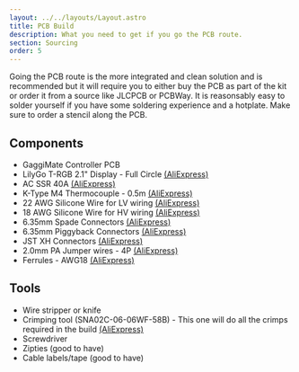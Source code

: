 ```yaml
---
layout: ../../layouts/Layout.astro
title: PCB Build
description: What you need to get if you go the PCB route.
section: Sourcing
order: 5
---
```


Going the PCB route is the more integrated and clean solution and is recommended but it will require you to either buy the PCB as part of the kit or order it from a source like JLCPCB or PCBWay. It is reasonsably easy to solder yourself if you have some soldering experience and a hotplate. Make sure to order a stencil along the PCB.

## Components

* GaggiMate Controller PCB
* LilyGo T-RGB 2.1" Display - Full Circle [(AliExpress)](https://s.click.aliexpress.com/e/_Eju6rYD)
* AC SSR 40A [(AliExpress)](https://s.click.aliexpress.com/e/_EvPScvr)
* K-Type M4 Thermocouple - 0.5m [(AliExpress)](https://s.click.aliexpress.com/e/_Exzhqx7)
* 22 AWG Silicone Wire for LV wiring [(AliExpress)](https://s.click.aliexpress.com/e/_EH7UMS8)
* 18 AWG Silicone Wire for HV wiring [(AliExpress)](https://s.click.aliexpress.com/e/_EJEs0ak)
* 6.35mm Spade Connectors [(AliExpress)](https://s.click.aliexpress.com/e/_Ew8LURi)
* 6.35mm Piggyback Connectors [(AliExpress)](https://s.click.aliexpress.com/e/_EH4r52U)
* JST XH Connectors [(AliExpress)](https://s.click.aliexpress.com/e/_EHaVBXe)
* 2.0mm PA Jumper wires - 4P [(AliExpress)](https://s.click.aliexpress.com/e/_EQEyQGy)
* Ferrules - AWG18 [(AliExpress)](https://s.click.aliexpress.com/e/_EuV5olm)

## Tools

* Wire stripper or knife
* Crimping tool  (SNA02C-06-06WF-58B) - This one will do all the crimps required in the build [(AliExpress)](https://a.aliexpress.com/_EuVLJ9A)
* Screwdriver
* Zipties (good to have)
* Cable labels/tape (good to have)
